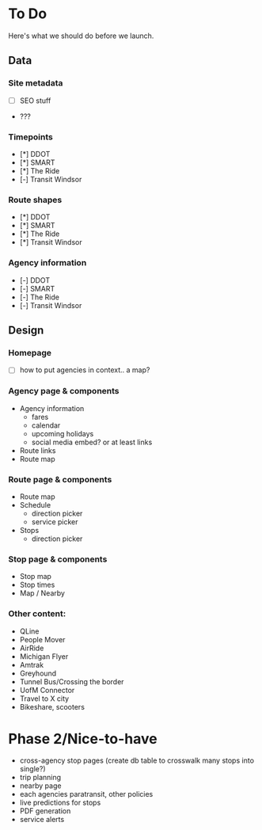 # To Do

Here's what we should do before we launch.

## Data

### Site metadata

- [ ] SEO stuff
- ???

### Timepoints

- [*] DDOT
- [*] SMART
- [*] The Ride
- [-] Transit Windsor

### Route shapes

- [*] DDOT
- [*] SMART
- [*] The Ride
- [*] Transit Windsor

### Agency information

- [-] DDOT
- [-] SMART
- [-] The Ride
- [-] Transit Windsor

## Design

### Homepage

- [ ] how to put agencies in context.. a map?

### Agency page & components

- Agency information
  - fares
  - calendar
  - upcoming holidays
  - social media embed? or at least links
- Route links
- Route map

### Route page & components

- Route map
- Schedule
  - direction picker
  - service picker
- Stops
  - direction picker

### Stop page & components

- Stop map
- Stop times
- Map / Nearby

### Other content:

- QLine
- People Mover
- AirRide
- Michigan Flyer
- Amtrak
- Greyhound
- Tunnel Bus/Crossing the border
- UofM Connector
- Travel to X city
- Bikeshare, scooters

# Phase 2/Nice-to-have

- cross-agency stop pages (create db table to crosswalk many stops into single?)
- trip planning
- nearby page
- each agencies paratransit, other policies
- live predictions for stops
- PDF generation
- service alerts
